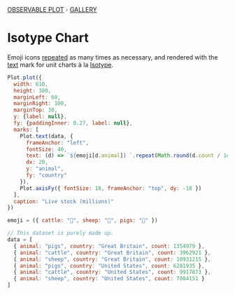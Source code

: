 <div style="color: grey; font: 13px/25.5px var(--sans-serif); text-transform: uppercase;"><h1 style="display: none;">Plot: Isotype Chart</h1><a href="/plot">Observable Plot</a> › <a href="/@observablehq/plot-gallery">Gallery</a></div>

# Isotype Chart

Emoji icons [repeated](https://developer.mozilla.org/en-US/docs/Web/JavaScript/Reference/Global_Objects/String/repeat) as many times as necessary, and rendered with the [text](https://observablehq.com/plot/marks/text) mark for unit charts à la [Isotype](https://eagereyes.org/techniques/isotype).

```js echo
Plot.plot({
  width: 610,
  height: 380,
  marginLeft: 60,
  marginRight: 100,
  marginTop: 30,
  y: {label: null},
  fy: {paddingInner: 0.27, label: null},
  marks: [
    Plot.text(data, {
      frameAnchor: "left",
      fontSize: 40,
      text: (d) => `${emoji[d.animal]} `.repeat(Math.round(d.count / 1e6)),
      dx: 20,
      y: "animal",
      fy: "country"
    }),
    Plot.axisFy({ fontSize: 18, frameAnchor: "top", dy: -18 })
  ],
  caption: "Live stock (millions)"
})
```

```js echo
emoji = ({ cattle: "🐄", sheep: "🐑", pigs: "🐖" })
```

```js echo
// This dataset is purely made up.
data = [
  { animal: "pigs", country: "Great Britain", count: 1354979 },
  { animal: "cattle", country: "Great Britain", count: 3962921 },
  { animal: "sheep", country: "Great Britain", count: 10931215 },
  { animal: "pigs", country: "United States", count: 6281935 },
  { animal: "cattle", country: "United States", count: 9917873 },
  { animal: "sheep", country: "United States", count: 7084151 }
]
```
